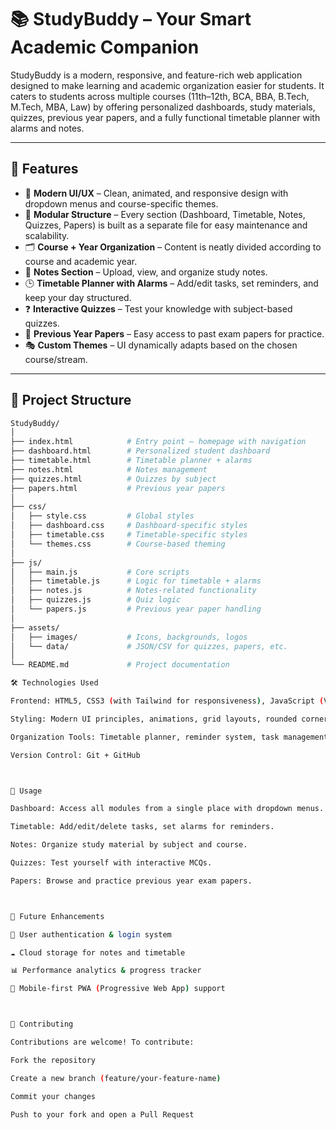 # 📚 StudyBuddy – Your Smart Academic Companion

StudyBuddy is a modern, responsive, and feature-rich web application designed to make learning and academic organization easier for students. It caters to students across multiple courses (11th–12th, BCA, BBA, B.Tech, M.Tech, MBA, Law) by offering personalized dashboards, study materials, quizzes, previous year papers, and a fully functional timetable planner with alarms and notes.  

---

## 🚀 Features  

- 🎨 **Modern UI/UX** – Clean, animated, and responsive design with dropdown menus and course-specific themes.  
- 📂 **Modular Structure** – Every section (Dashboard, Timetable, Notes, Quizzes, Papers) is built as a separate file for easy maintenance and scalability.  
- 🗂 **Course + Year Organization** – Content is neatly divided according to course and academic year.  
- 📝 **Notes Section** – Upload, view, and organize study notes.  
- 🕒 **Timetable Planner with Alarms** – Add/edit tasks, set reminders, and keep your day structured.  
- ❓ **Interactive Quizzes** – Test your knowledge with subject-based quizzes.  
- 📑 **Previous Year Papers** – Easy access to past exam papers for practice.  
- 🎭 **Custom Themes** – UI dynamically adapts based on the chosen course/stream.  

---

## 📂 Project Structure  

```bash
StudyBuddy/
│
├── index.html            # Entry point – homepage with navigation
├── dashboard.html        # Personalized student dashboard
├── timetable.html        # Timetable planner + alarms
├── notes.html            # Notes management
├── quizzes.html          # Quizzes by subject
├── papers.html           # Previous year papers
│
├── css/
│   ├── style.css         # Global styles
│   ├── dashboard.css     # Dashboard-specific styles
│   ├── timetable.css     # Timetable-specific styles
│   └── themes.css        # Course-based theming
│
├── js/
│   ├── main.js           # Core scripts
│   ├── timetable.js      # Logic for timetable + alarms
│   ├── notes.js          # Notes-related functionality
│   ├── quizzes.js        # Quiz logic
│   └── papers.js         # Previous year paper handling
│
├── assets/
│   ├── images/           # Icons, backgrounds, logos
│   └── data/             # JSON/CSV for quizzes, papers, etc.
│
└── README.md             # Project documentation

🛠️ Technologies Used

Frontend: HTML5, CSS3 (with Tailwind for responsiveness), JavaScript (Vanilla + minor libraries if needed)

Styling: Modern UI principles, animations, grid layouts, rounded corners, soft shadows

Organization Tools: Timetable planner, reminder system, task management.

Version Control: Git + GitHub



🎯 Usage

Dashboard: Access all modules from a single place with dropdown menus.

Timetable: Add/edit/delete tasks, set alarms for reminders.

Notes: Organize study material by subject and course.

Quizzes: Test yourself with interactive MCQs.

Papers: Browse and practice previous year exam papers.



🌱 Future Enhancements

🔐 User authentication & login system

☁️ Cloud storage for notes and timetable

📊 Performance analytics & progress tracker

📱 Mobile-first PWA (Progressive Web App) support



🤝 Contributing

Contributions are welcome! To contribute:

Fork the repository

Create a new branch (feature/your-feature-name)

Commit your changes

Push to your fork and open a Pull Request

